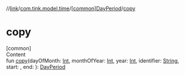 //[link](../../index.md)/[com.tink.model.time](../index.md)/[[common]DayPeriod](index.md)/[copy](copy.md)



# copy  
[common]  
Content  
fun [copy](copy.md)(dayOfMonth: [Int](https://kotlinlang.org/api/latest/jvm/stdlib/kotlin/-int/index.html), monthOfYear: [Int](https://kotlinlang.org/api/latest/jvm/stdlib/kotlin/-int/index.html), year: [Int](https://kotlinlang.org/api/latest/jvm/stdlib/kotlin/-int/index.html), identifier: [String](https://kotlinlang.org/api/latest/jvm/stdlib/kotlin/-string/index.html), start: <ERROR CLASS>, end: <ERROR CLASS>): [DayPeriod](index.md)  



